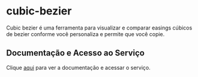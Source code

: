 # cubic-bezier

Cubic bezier é uma ferramenta para visualizar e comparar easings cúbicos de bezier conforme você personaliza e permite que você copie.

## Documentação e Acesso ao Serviço

Clique [aqui](https://cubic-bezier.com) para ver a documentação e acessar o serviço.